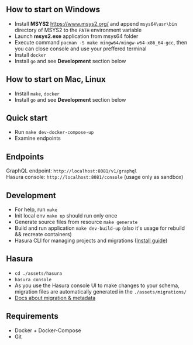## How to start on Windows
* Install **MSYS2** https://www.msys2.org/ and append `msys64\usr\bin` directory of MSYS2 to the `PATH` environment variable
* Launch **msys2.exe** application from msys64 folder
* Execute command `pacman -S make mingw64/mingw-w64-x86_64-gcc`, then you can close console and use your preffered terminal
* Install `docker`
* Install `go` and see **Development** section below

## How to start on Mac, Linux
* Install `make`, `docker`
* Install `go` and see **Development** section below

## Quick start
* Run `make dev-docker-compose-up`
* Examine endpoints

## Endpoints
GraphQL endpoint: `http://localhost:8081/v1/graphql`  
Hasura console: `http://localhost:8081/console` (usage only as sandbox) 

## Development
* For help, run `make`
* Init local env `make up` should run only once
* Generate source files from resource `make generate`
* Build and run application `make dev-build-up` (also it's usage for rebuild && recreate containers)
* Hasura CLI for managing projects and migrations ([Install guide](https://docs.hasura.io/1.0/graphql/manual/hasura-cli/install-hasura-cli.html))

## Hasura

* `cd ./assets/hasura`
* `hasura console`
* As you use the Hasura console UI to make changes to your schema, migration files are automatically generated in the `./assets/migrations/`
* [Docs about migration & metadata](https://docs.hasura.io/1.0/graphql/manual/migrations/index.html)

## Requirements
* Docker + Docker-Compose
* Git

